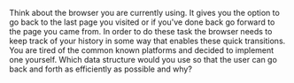 Think about the browser you are currently using. It gives you the option to go back to the last page you visited or if you've done back go forward to the page you came from. 
In order to do these task the browser needs to keep track of your history in some way that enables these quick transitions. 
You are tired of the common known platforms and decided to implement one yourself. Which data structure would you use so that the user can go back and forth as efficiently as possible and why?